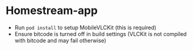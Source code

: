 # Homestream-app

- Run <code>pod install</code> to setup MobileVLCKit (this is required)
- Ensure bitcode is turned off in build settings (VLCKit is not compiled with bitcode and may fail otherwise)

